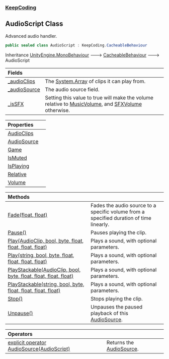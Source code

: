 ### [KeepCoding](KeepCoding.md 'KeepCoding')
## AudioScript Class
Advanced audio handler.   
```csharp
public sealed class AudioScript : KeepCoding.CacheableBehaviour
```

Inheritance [UnityEngine.MonoBehaviour](https://docs.microsoft.com/en-us/dotnet/api/UnityEngine.MonoBehaviour 'UnityEngine.MonoBehaviour') &#129106; [CacheableBehaviour](KeepCoding_CacheableBehaviour.md 'KeepCoding.CacheableBehaviour') &#129106; AudioScript  

| Fields | |
| :--- | :--- |
| [_audioClips](KeepCoding_AudioScript__audioClips.md 'KeepCoding.AudioScript._audioClips') | The [System.Array](https://docs.microsoft.com/en-us/dotnet/api/System.Array 'System.Array') of clips it can play from.<br/> |
| [_audioSource](KeepCoding_AudioScript__audioSource.md 'KeepCoding.AudioScript._audioSource') | The audio source field.<br/> |
| [_isSFX](KeepCoding_AudioScript__isSFX.md 'KeepCoding.AudioScript._isSFX') | Setting this value to true will make the volume relative to [MusicVolume](KeepCoding_Game_PlayerSettings_MusicVolume.md 'KeepCoding.Game.PlayerSettings.MusicVolume'), and [SFXVolume](KeepCoding_Game_PlayerSettings_SFXVolume.md 'KeepCoding.Game.PlayerSettings.SFXVolume') otherwise.<br/> |

| Properties | |
| :--- | :--- |
| [AudioClips](KeepCoding_AudioScript_AudioClips.md 'KeepCoding.AudioScript.AudioClips') |  |
| [AudioSource](KeepCoding_AudioScript_AudioSource.md 'KeepCoding.AudioScript.AudioSource') |  |
| [Game](KeepCoding_AudioScript_Game.md 'KeepCoding.AudioScript.Game') |  |
| [IsMuted](KeepCoding_AudioScript_IsMuted.md 'KeepCoding.AudioScript.IsMuted') |  |
| [IsPlaying](KeepCoding_AudioScript_IsPlaying.md 'KeepCoding.AudioScript.IsPlaying') |  |
| [Relative](KeepCoding_AudioScript_Relative.md 'KeepCoding.AudioScript.Relative') |  |
| [Volume](KeepCoding_AudioScript_Volume.md 'KeepCoding.AudioScript.Volume') |  |

| Methods | |
| :--- | :--- |
| [Fade(float, float)](KeepCoding_AudioScript_Fade(float_float).md 'KeepCoding.AudioScript.Fade(float, float)') | Fades the audio source to a specific volume from a specified duration of time linearly.<br/> |
| [Pause()](KeepCoding_AudioScript_Pause().md 'KeepCoding.AudioScript.Pause()') | Pauses playing the clip.<br/> |
| [Play(AudioClip, bool, byte, float, float, float, float)](KeepCoding_AudioScript_Play(AudioClip_bool_byte_float_float_float_float).md 'KeepCoding.AudioScript.Play(AudioClip, bool, byte, float, float, float, float)') | Plays a sound, with optional parameters.<br/> |
| [Play(string, bool, byte, float, float, float, float)](KeepCoding_AudioScript_Play(string_bool_byte_float_float_float_float).md 'KeepCoding.AudioScript.Play(string, bool, byte, float, float, float, float)') | Plays a sound, with optional parameters.<br/> |
| [PlayStackable(AudioClip, bool, byte, float, float, float, float)](KeepCoding_AudioScript_PlayStackable(AudioClip_bool_byte_float_float_float_float).md 'KeepCoding.AudioScript.PlayStackable(AudioClip, bool, byte, float, float, float, float)') | Plays a sound, with optional parameters.<br/> |
| [PlayStackable(string, bool, byte, float, float, float, float)](KeepCoding_AudioScript_PlayStackable(string_bool_byte_float_float_float_float).md 'KeepCoding.AudioScript.PlayStackable(string, bool, byte, float, float, float, float)') | Plays a sound, with optional parameters.<br/> |
| [Stop()](KeepCoding_AudioScript_Stop().md 'KeepCoding.AudioScript.Stop()') | Stops playing the clip.<br/> |
| [Unpause()](KeepCoding_AudioScript_Unpause().md 'KeepCoding.AudioScript.Unpause()') | Unpauses the paused playback of this [AudioSource](KeepCoding_AudioScript_AudioSource.md 'KeepCoding.AudioScript.AudioSource').<br/> |

| Operators | |
| :--- | :--- |
| [explicit operator AudioSource(AudioScript)](KeepCoding_AudioScript_op_ExplicitAudioSource(KeepCoding_AudioScript).md 'KeepCoding.AudioScript.op_Explicit AudioSource(KeepCoding.AudioScript)') | Returns the [AudioSource](KeepCoding_AudioScript_AudioSource.md 'KeepCoding.AudioScript.AudioSource').<br/> |
